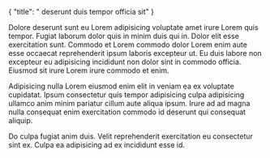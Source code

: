 {
  "title": " deserunt duis tempor officia sit"
}

Dolore deserunt sunt eu Lorem adipisicing voluptate amet irure Lorem quis tempor. Fugiat laborum dolor quis in minim duis qui in. Dolor elit esse exercitation sunt. Commodo et Lorem commodo dolor Lorem enim aute esse occaecat reprehenderit ipsum laboris excepteur ut. Eu duis labore non excepteur eu adipisicing incididunt non dolor sint in commodo officia. Eiusmod sit irure Lorem irure commodo et enim.

Adipisicing nulla Lorem eiusmod enim elit in veniam ea ex voluptate cupidatat. Ipsum consectetur quis tempor adipisicing culpa adipisicing ullamco anim minim pariatur cillum aute aliqua ipsum. Irure ad ad magna nulla consequat enim exercitation commodo id deserunt qui consequat aliquip.

Do culpa fugiat anim duis. Velit reprehenderit exercitation eu consectetur sint ex. Culpa ea adipisicing ad ex incididunt esse id.